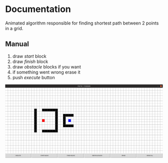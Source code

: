 # Documentation

Animated algorithm responsible for finding shortest path between 2 points in a grid.

## Manual

1. draw *start* block 
2. draw *finish* block
3. draw *obstacle* blocks if you want
4. if something went wrong erase it
5. push *execute* button


![GRID](grid.png)